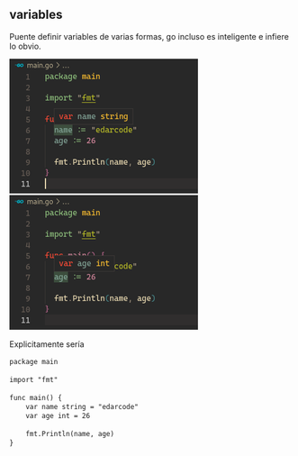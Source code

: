 ## variables

Puente definir variables de varias formas, go incluso es inteligente e infiere lo obvio.

![variable string](./assets/var-string.png)
![variable string](./assets/var-int.png)

Explicitamente sería

```
package main

import "fmt"

func main() {
	var name string = "edarcode"
	var age int = 26

	fmt.Println(name, age)
}
```
